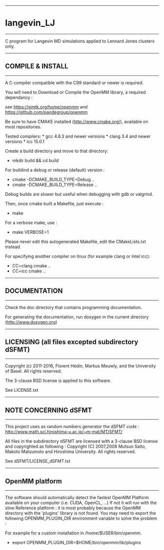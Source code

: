 ----------------------------------------------
# langevin_LJ
----------------------------------------------

C program for Langevin MD simulations applied to Lennard Jones clusters only.

----------------------------------------------
## COMPILE & INSTALL
----------------------------------------------
A C compiler compatible with the C99 standard or newer is required.

You will need to Download or Compile the OpenMM library, a required dependancy : 

see https://simtk.org/home/openmm
and https://github.com/pandegroup/openmm

Be sure to have CMAKE installed (http://www.cmake.org/), available on most repositories.

Tested compilers:
	* gcc 4.6.3 and newer versions
	* clang 3.4 and newer versions
	* icc 15.0.1

Create a build directory and move to that directory: 
  * mkdir build && cd build

For buildind a debug or release (default) version : 
  * cmake -DCMAKE_BUILD_TYPE=Debug ..
  * cmake -DCMAKE_BUILD_TYPE=Release ..

Debug builds are slower but useful when debugging with gdb or valgrind.

Then, once cmake built a Makefile, just execute :
  * make

For a verbose make, use : 
  * make VERBOSE=1

Please never edit this autogenerated Makefile, edit the CMakeLists.txt instead.

For specifying another compiler on linux (for example clang or Intel icc): 
  * CC=clang cmake ..
  * CC=icc cmake ..
    
----------------------------------------------
## DOCUMENTATION
----------------------------------------------
Check the doc directory that contains programming documentation.

For generating the documentation, run doxygen in the current directory (http://www.doxygen.org)

----------------------------------------------
## LICENSING (all files excepted subdirectory dSFMT)
----------------------------------------------
Copyright (c) 2011-2016, Florent Hédin, Markus Meuwly, and the University of Basel.
All rights reserved.

The 3-clause BSD license is applied to this software.

See LICENSE.txt

----------------------------------------------
## NOTE CONCERNING dSFMT
----------------------------------------------
This project uses as random numbers generator the dSFMT code : 
http://www.math.sci.hiroshima-u.ac.jp/~m-mat/MT/SFMT/

All files in the subdirectory dSFMT are licensed with a 3-clause BSD license and copyrighted as following :
Copyright (C) 2007,2008 Mutsuo Saito, Makoto Matsumoto and Hiroshima
University. All rights reserved.

See dSFMT/LICENSE_dSFMT.txt

----------------------------------------------
## OpenMM platform
----------------------------------------------

The software should automatically detect the fastest OpenMM Platform available on your computer (i.e. CUDA, OpenCL, ...)
If not it will run with the slow Reference platform : it is most probably because the OpenMM directory with the 'plugins' library is not found.
You may need to export the following OPENMM_PLUGIN_DIR environment variable to solve the problem : 

For example for a custom installation in /home/$USER/bin/openmm.

  * export OPENMM_PLUGIN_DIR=$HOME/bin/openmm/lib/plugins


